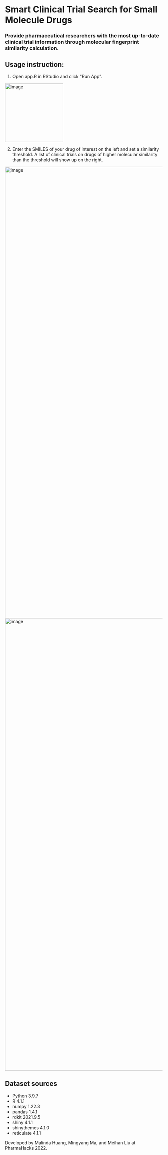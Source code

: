# Smart Clinical Trial Search for Small Molecule Drugs
### Provide pharmaceutical researchers with the most up-to-date clinical trial information through molecular fingerprint similarity calculation.

## Usage instruction:
1. Open app.R in RStudio and click "Run App".

<img width="186" alt="image" src="https://user-images.githubusercontent.com/36162640/160281564-05f6ee33-5389-4de5-ad53-84bc9e86dc97.png">

2. Enter the SMILES of your drug of interest on the left and set a similarity threshold. A list of clinical trials on drugs of higher molecular similarity than the threshold will show up on the right.

<img width="1438" alt="image" src="https://user-images.githubusercontent.com/36162640/160282479-043dce27-df1f-4c56-bf5a-f21e0ecfd6ec.png">

<img width="1440" alt="image" src="https://user-images.githubusercontent.com/36162640/160282710-8a246001-b288-4c10-9d21-bbc5aef32c65.png">


## Dataset sources







- Python 3.9.7
- R 4.1.1
- numpy 1.22.3
- pandas 1.4.1
- rdkit 2021.9.5
- shiny 4.1.1
- shinythemes 4.1.0
- reticulate 4.1.1

Developed by Malinda Huang, Mingyang Ma, and Meihan Liu at PharmaHacks 2022.

